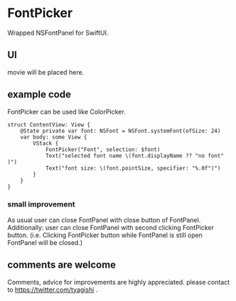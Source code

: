 # FontPicker

Wrapped NSFontPanel for SwiftUI.

## UI 

movie will be placed here.

## example code
FontPicker can be used like ColorPicker.

```
struct ContentView: View {
    @State private var font: NSFont = NSFont.systemFont(ofSize: 24)
    var body: some View {
        VStack {
            FontPicker("Font", selection: $font)
            Text("selected font name \(font.displayName ?? "no font" )")
            Text("font size: \(font.pointSize, specifier: "%.0f")")
        }
    }
}
```

### small improvement
As usual user can close FontPanel with close button of FontPanel.
Additionally: user can close FontPanel with second clicking FontPicker button.
(i.e. Clicking FontPicker button while FontPanel is still open FontPanel will be closed.)

## comments are welcome
Comments, advice for improvements are highly appreciated.
please contact to https://twitter.com/tyagishi  .


